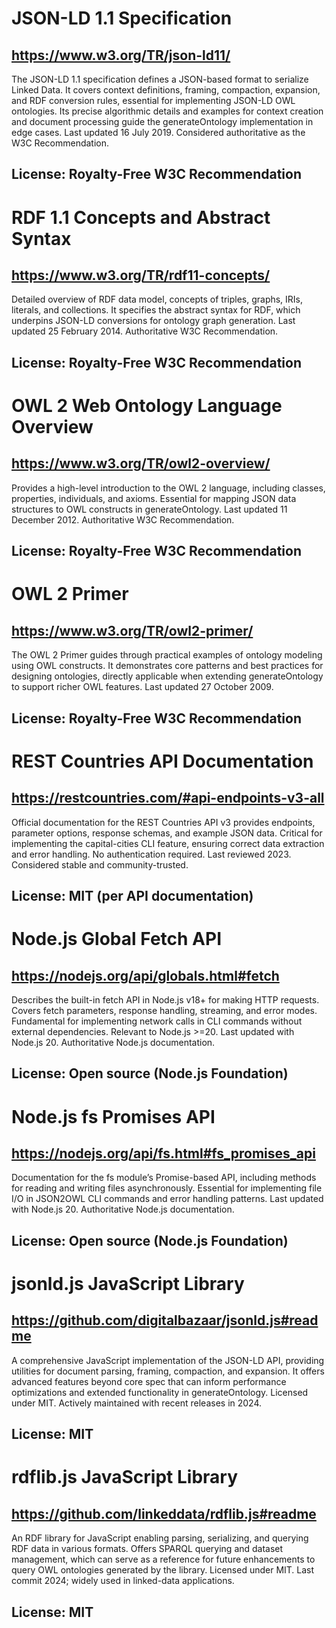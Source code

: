 # JSON-LD 1.1 Specification
## https://www.w3.org/TR/json-ld11/
The JSON-LD 1.1 specification defines a JSON-based format to serialize Linked Data. It covers context definitions, framing, compaction, expansion, and RDF conversion rules, essential for implementing JSON-LD OWL ontologies. Its precise algorithmic details and examples for context creation and document processing guide the generateOntology implementation in edge cases. Last updated 16 July 2019. Considered authoritative as the W3C Recommendation.

## License: Royalty-Free W3C Recommendation

# RDF 1.1 Concepts and Abstract Syntax
## https://www.w3.org/TR/rdf11-concepts/
Detailed overview of RDF data model, concepts of triples, graphs, IRIs, literals, and collections. It specifies the abstract syntax for RDF, which underpins JSON-LD conversions for ontology graph generation. Last updated 25 February 2014. Authoritative W3C Recommendation.

## License: Royalty-Free W3C Recommendation

# OWL 2 Web Ontology Language Overview
## https://www.w3.org/TR/owl2-overview/
Provides a high-level introduction to the OWL 2 language, including classes, properties, individuals, and axioms. Essential for mapping JSON data structures to OWL constructs in generateOntology. Last updated 11 December 2012. Authoritative W3C Recommendation.

## License: Royalty-Free W3C Recommendation

# OWL 2 Primer
## https://www.w3.org/TR/owl2-primer/
The OWL 2 Primer guides through practical examples of ontology modeling using OWL constructs. It demonstrates core patterns and best practices for designing ontologies, directly applicable when extending generateOntology to support richer OWL features. Last updated 27 October 2009.

## License: Royalty-Free W3C Recommendation

# REST Countries API Documentation
## https://restcountries.com/#api-endpoints-v3-all
Official documentation for the REST Countries API v3 provides endpoints, parameter options, response schemas, and example JSON data. Critical for implementing the capital-cities CLI feature, ensuring correct data extraction and error handling. No authentication required. Last reviewed 2023. Considered stable and community-trusted.

## License: MIT (per API documentation)

# Node.js Global Fetch API
## https://nodejs.org/api/globals.html#fetch
Describes the built-in fetch API in Node.js v18+ for making HTTP requests. Covers fetch parameters, response handling, streaming, and error modes. Fundamental for implementing network calls in CLI commands without external dependencies. Relevant to Node.js >=20. Last updated with Node.js 20. Authoritative Node.js documentation.

## License: Open source (Node.js Foundation)

# Node.js fs Promises API
## https://nodejs.org/api/fs.html#fs_promises_api
Documentation for the fs module’s Promise-based API, including methods for reading and writing files asynchronously. Essential for implementing file I/O in JSON2OWL CLI commands and error handling patterns. Last updated with Node.js 20. Authoritative Node.js documentation.

## License: Open source (Node.js Foundation)

# jsonld.js JavaScript Library
## https://github.com/digitalbazaar/jsonld.js#readme
A comprehensive JavaScript implementation of the JSON-LD API, providing utilities for document parsing, framing, compaction, and expansion. It offers advanced features beyond core spec that can inform performance optimizations and extended functionality in generateOntology. Licensed under MIT. Actively maintained with recent releases in 2024.

## License: MIT

# rdflib.js JavaScript Library
## https://github.com/linkeddata/rdflib.js#readme
An RDF library for JavaScript enabling parsing, serializing, and querying RDF data in various formats. Offers SPARQL querying and dataset management, which can serve as a reference for future enhancements to query OWL ontologies generated by the library. Licensed under MIT. Last commit 2024; widely used in linked-data applications.

## License: MIT